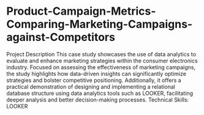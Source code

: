 # Product-Campaign-Metrics-Comparing-Marketing-Campaigns-against-Competitors
Project Description
This case study showcases the use of data analytics to evaluate and enhance marketing strategies within the consumer electronics industry. Focused on assessing the effectiveness of marketing campaigns, the study highlights how data-driven insights can significantly optimize strategies and bolster competitive positioning. Additionally, it offers a practical demonstration of designing and implementing a relational database structure using data analytics tools such as LOOKER, facilitating deeper analysis and better decision-making processes.
Technical Skills: LOOKER
